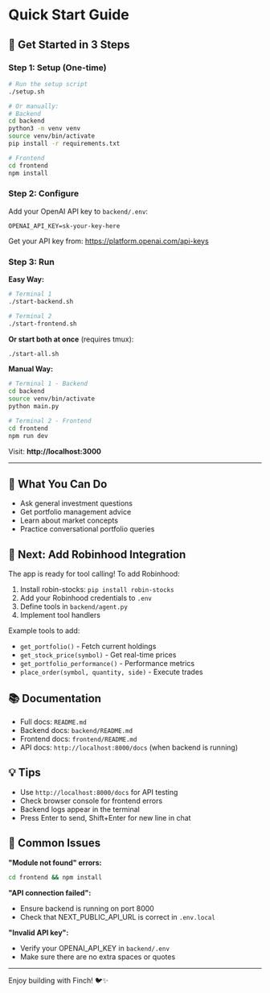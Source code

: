 # Quick Start Guide

## 🚀 Get Started in 3 Steps

### Step 1: Setup (One-time)
```bash
# Run the setup script
./setup.sh

# Or manually:
# Backend
cd backend
python3 -m venv venv
source venv/bin/activate
pip install -r requirements.txt

# Frontend
cd frontend
npm install
```

### Step 2: Configure
Add your OpenAI API key to `backend/.env`:
```
OPENAI_API_KEY=sk-your-key-here
```

Get your API key from: https://platform.openai.com/api-keys

### Step 3: Run

**Easy Way:**
```bash
# Terminal 1
./start-backend.sh

# Terminal 2
./start-frontend.sh
```

**Or start both at once** (requires tmux):
```bash
./start-all.sh
```

**Manual Way:**
```bash
# Terminal 1 - Backend
cd backend
source venv/bin/activate
python main.py

# Terminal 2 - Frontend
cd frontend
npm run dev
```

Visit: **http://localhost:3000**

---

## 🎯 What You Can Do

- Ask general investment questions
- Get portfolio management advice
- Learn about market concepts
- Practice conversational portfolio queries

## 🔧 Next: Add Robinhood Integration

The app is ready for tool calling! To add Robinhood:

1. Install robin-stocks: `pip install robin-stocks`
2. Add your Robinhood credentials to `.env`
3. Define tools in `backend/agent.py`
4. Implement tool handlers

Example tools to add:
- `get_portfolio()` - Fetch current holdings
- `get_stock_price(symbol)` - Get real-time prices
- `get_portfolio_performance()` - Performance metrics
- `place_order(symbol, quantity, side)` - Execute trades

## 📚 Documentation

- Full docs: `README.md`
- Backend docs: `backend/README.md`
- Frontend docs: `frontend/README.md`
- API docs: `http://localhost:8000/docs` (when backend is running)

## 💡 Tips

- Use `http://localhost:8000/docs` for API testing
- Check browser console for frontend errors
- Backend logs appear in the terminal
- Press Enter to send, Shift+Enter for new line in chat

## 🐛 Common Issues

**"Module not found" errors:**
```bash
cd frontend && npm install
```

**"API connection failed":**
- Ensure backend is running on port 8000
- Check that NEXT_PUBLIC_API_URL is correct in `.env.local`

**"Invalid API key":**
- Verify your OPENAI_API_KEY in `backend/.env`
- Make sure there are no extra spaces or quotes

---

Enjoy building with Finch! 🐦✨


